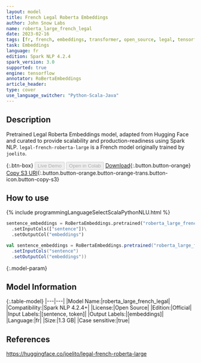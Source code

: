 ```yaml
---
layout: model
title: French Legal Roberta Embeddings
author: John Snow Labs
name: roberta_large_french_legal
date: 2023-02-16
tags: [fr, french, embeddings, transformer, open_source, legal, tensorflow]
task: Embeddings
language: fr
edition: Spark NLP 4.2.4
spark_version: 3.0
supported: true
engine: tensorflow
annotator: RoBertaEmbeddings
article_header:
type: cover
use_language_switcher: "Python-Scala-Java"
---
```


## Description

Pretrained Legal Roberta Embeddings model, adapted from Hugging Face and curated to provide scalability and production-readiness using Spark NLP. `legal-french-roberta-large` is a French model originally trained by `joelito`.

{:.btn-box}
<button class="button button-orange" disabled>Live Demo</button>
<button class="button button-orange" disabled>Open in Colab</button>
[Download](https://s3.amazonaws.com/auxdata.johnsnowlabs.com/public/models/roberta_large_french_legal_fr_4.2.4_3.0_1676556919312.zip){:.button.button-orange}
[Copy S3 URI](s3://auxdata.johnsnowlabs.com/public/models/roberta_large_french_legal_fr_4.2.4_3.0_1676556919312.zip){:.button.button-orange.button-orange-trans.button-icon.button-copy-s3}

## How to use



<div class="tabs-box" markdown="1">
{% include programmingLanguageSelectScalaPythonNLU.html %}

```python
sentence_embeddings = RoBertaEmbeddings.pretrained("roberta_large_french_legal", "fr")\
  .setInputCols(["sentence"])\
  .setOutputCol("embeddings")
```
```scala
val sentence_embeddings = RoBertaEmbeddings.pretrained("roberta_large_french_legal", "fr")
  .setInputCols("sentence")
  .setOutputCol("embeddings"))
```
</div>

{:.model-param}
## Model Information

{:.table-model}
|---|---|
|Model Name:|roberta_large_french_legal|
|Compatibility:|Spark NLP 4.2.4+|
|License:|Open Source|
|Edition:|Official|
|Input Labels:|[sentence, token]|
|Output Labels:|[embeddings]|
|Language:|fr|
|Size:|1.3 GB|
|Case sensitive:|true|

## References

https://huggingface.co/joelito/legal-french-roberta-large
